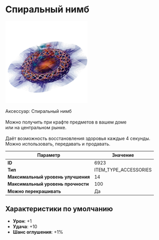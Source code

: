 # Спиральный нимб

![Item Image](../img/6923.webp?raw=true)

Аксессуар: Спиральный нимб<br><br>Можно получить при крафте предметов в вашем доме<br>или на центральном рынке.<br><br>Даёт возможность восстановления здоровья каждые 4 секунды.<br>Можно использовать, передавать и продавать.


| Параметр | Значение |
|----------|----------|
| **ID** | 6923 |
| **Тип** | ITEM_TYPE_ACCESSORIES |
| **Максимальный уровень улучшения** | 14 |
| **Максимальный уровень прочности** | 100 |
| **Можно перекрашивать** | Да |

## Характеристики по умолчанию

- **Урон**: +1
- **Удача**: +10
- **Шанс оглушения**: +1%

